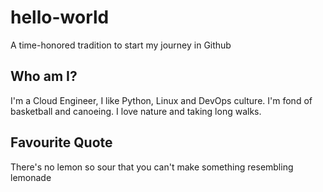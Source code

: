 # hello-world
A time-honored tradition to start my journey in Github

## Who am I?
I'm a Cloud Engineer, I like Python, Linux and DevOps culture.
I'm fond of basketball and canoeing. I love nature and taking long walks.

## Favourite Quote
There's no lemon so sour that you can't make something resembling lemonade
